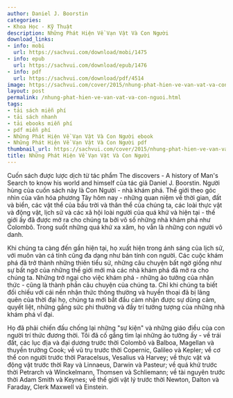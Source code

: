```yaml
---
author: Daniel J. Boorstin
categories:
- Khoa Học - Kỹ Thuật
description: Những Phát Hiện Về Vạn Vật Và Con Người
download_links:
- info: mobi
  url: https://sachvui.com/download/mobi/1475
- info: epub
  url: https://sachvui.com/download/epub/1476
- info: pdf
  url: https://sachvui.com/download/pdf/4514
image: https://sachvui.com/cover/2015/nhung-phat-hien-ve-van-vat-va-con-nguoi.jpg
layout: post
permalink: /nhung-phat-hien-ve-van-vat-va-con-nguoi.html
tags:
- tải sách miễn phí
- tải sách nhanh
- tải ebooks miễn phí
- pdf miễn phí
- Những Phát Hiện Về Vạn Vật Và Con Người ebook
- Những Phát Hiện Về Vạn Vật Và Con Người pdf
thumbnail_url: https://sachvui.com/cover/2015/nhung-phat-hien-ve-van-vat-va-con-nguoi.jpg
title: Những Phát Hiện Về Vạn Vật Và Con Người
---
```


 <div class="item-desc text-justify"> <p>Cuốn sách được lược dịch từ tác phẩm The discovers - A history of Man's Search to know his world and himself của tác giả Daniel J. Boorstin. Người hùng của cuốn sách này là Con Người - nhà khám phá. Thế giới theo góc nhìn của văn hóa phương Tây hôm nay - những quan niệm về thời gian, đất và biển, các vật thể của bầu trời và thân thể của chúng ta, các loài thực vật và động vật, lịch sử và các xã hội loài người của quá khứ và hiện tại - thế giới ấy đã được mở ra cho chúng ta bởi vô số những nhà khám phá như Colombô. Trong suốt những quá khứ xa xăm, họ vẫn là những con người vô danh.</p><p>Khi chúng ta càng đến gần hiện tại, họ xuất hiện trong ánh sáng của lịch sử, với muôn vàn cá tính cũng đa dạng như bản tính con người. Các cuộc khám phá đã trở thành những thiên tiểu sử, những câu chuyện bất ngờ giống như sự bất ngờ của những thế giới mới mà các nhà khám phá đã mở ra cho chúng ta. Những trở ngại cho việc khám phá - những ảo tưởng của nhận thức - cũng là thành phần câu chuyện của chúng ta. Chỉ khi chúng ta biết đối chiếu với cái nền nhận thức thông thường và huyền thoại đã bị lãng quên của thời đại họ, chúng ta mới bắt đầu cảm nhận được sự dũng cảm, quyết liệt, những gắng sức phi thường và đầy trí tưởng tượng của những nhà khám phá vĩ đại.</p><p>Họ đã phải chiến đấu chống lại những "sự kiện" và những giáo điều của con người trí thức đương thời. Tôi đã cố gắng tìm lại những ảo tưởng ấy - về trái đất, các lục địa và đại dương trước thời Colombô và Balboa, Magellan và thuyền trưởng Cook; về vũ trụ trước thời Copernic, Galileo và Kepler; về cơ thể con người trước thời Paracelsus, Vesalius và Harvey; về thực vật và động vật trước thời Ray và Linnaeus, Darwin và Pasteur; về quá khứ trước thời Petrarch và Winckelmann, Thomsen và Schliemann; về tài nguyên trước thời Adam Smith và Keynes; về thế giới vật lý trước thời Newton, Dalton và Faraday, Clerk Maxwell và Einstein.</p> </div>